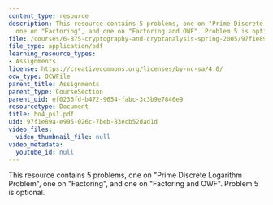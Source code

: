 ```yaml
---
content_type: resource
description: This resource contains 5 problems, one on "Prime Discrete Logarithm Problem",
  one on "Factoring", and one on "Factoring and OWF". Problem 5 is optional.
file: /courses/6-875-cryptography-and-cryptanalysis-spring-2005/97f1e89ae995026c7beb83ecb52dad1d_ho4_ps1.pdf
file_type: application/pdf
learning_resource_types:
- Assignments
license: https://creativecommons.org/licenses/by-nc-sa/4.0/
ocw_type: OCWFile
parent_title: Assignments
parent_type: CourseSection
parent_uid: ef0236fd-b472-9654-fabc-3c3b9e7846e9
resourcetype: Document
title: ho4_ps1.pdf
uid: 97f1e89a-e995-026c-7beb-83ecb52dad1d
video_files:
  video_thumbnail_file: null
video_metadata:
  youtube_id: null
---
```

This resource contains 5 problems, one on "Prime Discrete Logarithm Problem", one on "Factoring", and one on "Factoring and OWF". Problem 5 is optional.